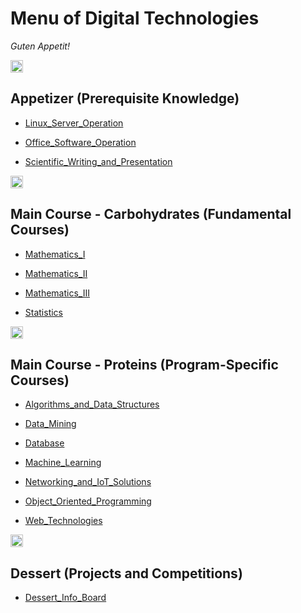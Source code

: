 # Menu of Digital Technologies

*Guten Appetit!*

<img src="https://fzhang.bioinfo-lab.com/img/white.png" height="20">


## Appetizer (Prerequisite Knowledge)

- [Linux_Server_Operation](Linux_Server_Operation)

- [Office_Software_Operation](Office_Software_Operation)

- [Scientific_Writing_and_Presentation](Scientific_Writing_and_Presentation)

<img src="https://fzhang.bioinfo-lab.com/img/white.png" height="20">


## Main Course - Carbohydrates (Fundamental Courses)

- [Mathematics_I](Mathematics_I)

- [Mathematics_II](Mathematics_II)

- [Mathematics_III](Mathematics_III)

- [Statistics](Statistics)

<img src="https://fzhang.bioinfo-lab.com/img/white.png" height="20">


## Main Course - Proteins (Program-Specific Courses)

- [Algorithms_and_Data_Structures](Algorithms_and_Data_Structures)

- [Data_Mining](Data_Mining)

- [Database](Database)

- [Machine_Learning](Machine_Learning)

- [Networking_and_IoT_Solutions](Networking_and_IoT_Solutions)

- [Object_Oriented_Programming](Object_Oriented_Programming)

- [Web_Technologies](Web_Technologies)

<img src="https://fzhang.bioinfo-lab.com/img/white.png" height="20">


## Dessert (Projects and Competitions)

- [Dessert_Info_Board](Dessert_Info_Board)



<img src="https://fzhang.bioinfo-lab.com/img/white.png" height="1">
